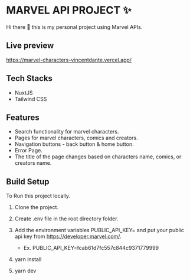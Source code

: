 # MARVEL API PROJECT :sparkles:

Hi there :wave: this is my personal project using Marvel APIs.

## Live preview
https://marvel-characters-vincentdante.vercel.app/

## Tech Stacks
- NuxtJS
- Tailwind CSS 

## Features 
- Search functionality for marvel characters.
- Pages for marvel characters, comics and creators.
- Navigation buttons - back button & home button.
- Error Page.
- The title of the page changes based on characters name, comics, or creators name. 

## Build Setup

To Run this project locally.
1. Clone the project.
2. Create .env file in the root directory folder.
3. Add the environment variables PUBLIC_API_KEY= and put your public api key from https://developer.marvel.com/.

    - Ex. PUBLIC_API_KEY=fcab61d7fc557c844c9371779999
4. yarn install
5. yarn dev
